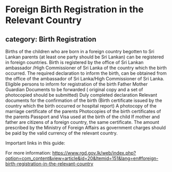 # Foreign Birth Registration in the Relevant Country
## category: Birth Registration

Births of the children who are born in a foreign country begotten to Sri Lankan parents (at least one party should be Sri Lankan) can be registered in foreign countries.
Birth is registered by the office of Sri Lankan ambassador /High Commissioner of Sri Lanka of the country which the birth occurred. 
The required declaration to inform the birth, can be obtained from the office of the ambassador of Sri Lanka/High Commissioner of Sri Lanka. 
Eligible persons to inform for registration of the birth
Father
Mother
Guardian
Documents to be forwarded ( original copy and a set of photocopied should be submitted)
Duly completed declaration
Relevant documents for the confirmation of the birth (Birth certificate issued by the country which the birth occurred or hospital report)
A photocopy of the marriage certificate of the parents
Photocopies of the birth certificates of the parents
Passport and Visa used at the birth of the child
If mother and father are citizens of a foreign country, the same certificate.
The amount prescribed by the Ministry of Foreign Affairs as government charges should be paid by the valid currency of the relevant country.

Important links in this guide:


For more information: https://www.rgd.gov.lk/web/index.php?option=com_content&view=article&id=20&Itemid=151&lang=en#foreign-birth-registration-in-the-relevant-country
